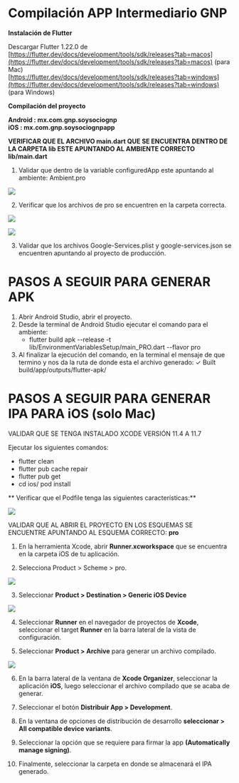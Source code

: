 # **Compilación APP Intermediario GNP**

**Instalación de Flutter**

Descargar Flutter 1.22.0 de  
[https://flutter.dev/docs/development/tools/sdk/releases?tab=macos](https://flutter.dev/docs/development/tools/sdk/releases?tab=macos) (para Mac)  
[https://flutter.dev/docs/development/tools/sdk/releases?tab=windows](https://flutter.dev/docs/development/tools/sdk/releases?tab=windows) (para Windows)

**Compilación del proyecto**

**Android : mx.com.gnp.soysociognp  
iOS : mx.com.gnp.soysociognpapp**

**VERIFICAR QUE EL ARCHIVO main.dart QUE SE ENCUENTRA DENTRO DE LA CARPETA lib ESTE APUNTANDO AL AMBIENTE CORRECTO  
lib/main.dart**
1. Validar que dentro de la variable configuredApp este apuntando al ambiente: Ambient.pro

![](imagenes/mainpro.png)

2. Verificar que los archivos de pro se encuentren en la carpeta
   correcta.

![](imagenes/google-services.png)

![](imagenes/GoogleService-Info.png)

3. Validar que los archivos Google-Services.plist y google-services.json
   se encuentren apuntando al proyecto de producción.

# PASOS A SEGUIR PARA GENERAR APK

1.  Abrir Android Studio, abrir el proyecto.
2.  Desde la terminal de Android Studio ejecutar el comando para el ambiente:
    -  flutter build apk --release -t lib/EnvironmentVariablesSetup/main_PRO.dart --flavor pro
3. Al finalizar la ejecución del comando, en la terminal el mensaje de que termino y nos da la ruta de donde esta el archivo generado:
    ✓ Built build/app/outputs/flutter-apk/


# PASOS A SEGUIR PARA GENERAR IPA PARA iOS (solo Mac)

VALIDAR QUE SE TENGA INSTALADO XCODE VERSIÓN 11.4 A 11.7

Ejecutar los siguientes comandos:
- flutter clean
- flutter pub cache repair
- flutter pub get
- cd ios/ pod install

** Verificar que el Podfile tenga las siguientes características:**

![](imagenes/podfile.png)


 VALIDAR QUE AL ABRIR EL PROYECTO EN LOS ESQUEMAS SE ENCUENTRE APUNTANDO AL ESQUEMA CORRECTO: **pro**

1.  En la herramienta Xcode, abrir **Runner.xcworkspace** que se encuentra en la carpeta iOS de tu aplicación.

2. Selecciona Product > Scheme > pro.

![](imagenes/scheme.png)

3.  Seleccionar **Product > Destination > Generic iOS Device**

![](imagenes/destination.png)

4.  Seleccionar **Runner** en el navegador de proyectos de **Xcode**, seleccionar el target **Runner** en la barra lateral de la vista de configuración.

5.  Seleccionar **Product > Archive** para generar un archivo compilado.

![](imagenes/archive.png)

6.  En la barra lateral de la ventana de **Xcode Organizer**, seleccionar la aplicación **iOS**, luego seleccionar el archivo compilado que se acaba de generar.

7.  Seleccionar el botón **Distribuir App > Development**.

8.  En la ventana de opciones de distribución de desarrollo **seleccionar > All compatible device variants**.

9.  Seleccionar la opción que se requiere para firmar la app **(Automatically manage signing)**.

10.  Finalmente, seleccionar la carpeta en donde se almacenará el IPA generado.